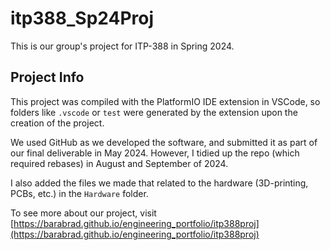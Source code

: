 # itp388_Sp24Proj
This is our group's project for ITP-388 in Spring 2024.

## Project Info
This project was compiled with the PlatformIO IDE extension in VSCode, so folders like `.vscode` or `test` were generated by the extension upon the creation of the project.

We used GitHub as we developed the software, and submitted it as part of our final deliverable in May 2024. However, I tidied up the repo (which required rebases) in August and September of 2024.

I also added the files we made that related to the hardware (3D-printing, PCBs, etc.) in the `Hardware` folder.

To see more about our project, visit [https://barabrad.github.io/engineering_portfolio/itp388proj](https://barabrad.github.io/engineering_portfolio/itp388proj)
